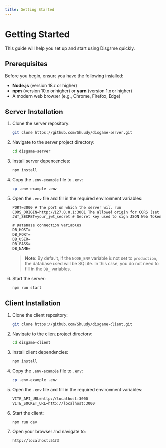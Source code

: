```yaml
---
title: Getting Started
---
```


# Getting Started

This guide will help you set up and start using Disgame quickly.

## Prerequisites

Before you begin, ensure you have the following installed:

- **Node.js** (version 18.x or higher)
- **npm** (version 10.x or higher) or **yarn** (version 1.x or higher)
- A modern web browser (e.g., Chrome, Firefox, Edge)

## Server Installation

1. Clone the server repository:
    ```bash
    git clone https://github.com/Shuudy/disgame-server.git
    ```

2. Navigate to the server project directory:
    ```bash
    cd disgame-server
    ```

3. Install server dependencies:
    ```bash
    npm install
    ```

4. Copy the `.env-example` file to `.env`:
    ```bash
    cp .env-example .env
    ```

5. Open the `.env` file and fill in the required environment variables:
    ```txt
    PORT=3000 # The port on which the server will run
    CORS_ORIGIN=http://127.0.0.1:3001 The allowed origin for CORS (set to "*" for development)
    JWT_SECRET=your_jwt_secret # Secret key used to sign JSON Web Tokens

    # Database connection variables
    DB_HOST=
    DB_PORT=
    DB_USER=
    DB_PASS=
    DB_NAME=
    ```

    > **Note**: By default, if the `NODE_ENV` variable is not set to `production`, the database used will be SQLite. In this case, you do not need to fill in the `DB_` variables.

6. Start the server:
    ```bash
    npm run start
    ```

## Client Installation

1. Clone the client repository:
    ```bash
    git clone https://github.com/Shuudy/disgame-client.git
    ```

2. Navigate to the client project directory:
    ```bash
    cd disgame-client
    ```

3. Install client dependencies:
    ```bash
    npm install
    ```

4. Copy the `.env-example` file to `.env`:
    ```bash
    cp .env-example .env
    ```

5. Open the `.env` file and fill in the required environment variables:
    ```txt
    VITE_API_URL=http://localhost:3000
    VITE_SOCKET_URL=http://localhost:3000
    ```

6. Start the client:
   ```bash
   npm run dev
   ```

7. Open your browser and navigate to:
   ```sh
   http://localhost:5173
   ```
